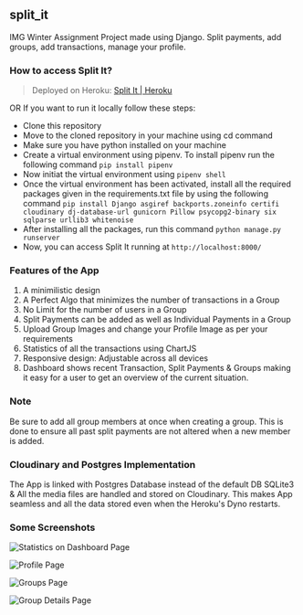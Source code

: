 ## split_it
IMG Winter Assignment Project made using Django. Split payments, add groups, add transactions, manage your profile.

### How to access Split It?
> Deployed on Heroku: [Split It | Heroku](https://noble-split-it.herokuapp.com/)

OR If you want to run it locally follow these steps:

 - Clone this repository
 - Move to the cloned repository in your machine using cd command
 - Make sure you have python installed on your machine
 - Create a virtual environment using pipenv. To install pipenv run the following command `pip install pipenv`
 - Now initiat the virtual environment using `pipenv shell`
 - Once the virtual environment has been activated, install all the required packages given in the requirements.txt file by using the following command `pip install Django asgiref backports.zoneinfo certifi cloudinary dj-database-url gunicorn Pillow psycopg2-binary six sqlparse urllib3 whitenoise`
 - After installing all the packages, run this command `python manage.py runserver`
 - Now, you can access Split It running at `http://localhost:8000/`

### Features of the App
1. A minimilistic design
2. A Perfect Algo that minimizes the number of transactions in a Group 
3. No Limit for the number of users in a Group 
4. Split Payments can be added as well as Individual Payments in a Group 
5. Upload Group Images and change your Profile Image as per your requirements
6. Statistics of all the transactions using ChartJS
7. Responsive design: Adjustable across all devices
8. Dashboard shows recent Transaction, Split Payments & Groups making it easy for a user to get an overview of the current situation.

### Note
Be sure to add all group members at once when creating a group. This is done to ensure all past split payments are not altered when a new member is added.

### Cloudinary and Postgres Implementation
The App is linked with Postgres Database instead of the default DB SQLite3 & All the media files are handled and stored on Cloudinary. This makes App seamless and all the data stored even when the Heroku's Dyno restarts.

### Some Screenshots
![Statistics on Dashboard Page](https://lh3.googleusercontent.com/g3y9eyclcP3j1yTN3EWR8doyXtC6fZE7wMKSfVNyf-2MEt2kJJad9xx6tHVFEBSoq6wyyTn8Kjan9tmqB8HFX8p7US87E0C8rFvQf6jlZtt3yRiwfCjCaMwoBnzjdoI37QJxafqZjUWvCSskQBDMViEnUhVyc7h95ml21NKKdeJglQtdYbHcJZQ4XwqOxOQghshuL-aAxyxSsatA7KVAQlSMVb7ASgKzli1R-UkwYYxmcCCgD56J6GWAAwbvDWnPtfWQJTt8AgW12F1KdXpyHgGgufP-Pckjtfjw4-18FK8OZBp7FL3NrmADH78AosiPjfstKa1RtEJ45DasUvQzNHBTDmqoEfzFhVzvJpCT8tT_I01Dxfp2_rnp1UapitijThUUSYYigABc5e3N54euaRBvYH0-cWRLqdetc2VVl0cIBaPM0roKTlK1W4jn9bDfr49xCxXovM92-NMyqVTe7J2VJ0cX7oL--LWx1Od2nLnp5kT3bU23bWGRQuWpAidxpnq7ShKH8JGaE5XD7bUk_pszq72kz6MDc5v6UfBmsUbsPqyKdXDClaVLCsWpdSBATqh8_bhivy4QhipANot0OnkbkxVw8LjbZgMpidudk3ijl_bu4iIUhHUIxGU8pNLSpqQi3qpLYnRg8KyDSxGKd-TQHVX1lRv2qgjcFz_VUXxtswvo2t5PRaA6-phIFlk5prOWfvLrY27avKsDQxLcmwGQWSie_K4kg8-gCwoYUWVdscsQfpTeL3STI6z2HRLp8fVu-ZY4DRJHe4Gdm9bEFcBPE8udwQyFbQ=w1818-h870-no?authuser=0)

![Profile Page](https://lh3.googleusercontent.com/xInIxHISBYitH0Bw9H7UAE9cxsV7Xyb81FFS_mD-s9FVoCJ8ALPs1DTzza4eNucQXMPfaNggX-yZg4P58Bk_243ocYbvIgnmjlt3W2TwID-olMxObJdwunrDwJyOH1rJhGweiFFxHhCJjP3m06mJSXBw5IXAo1LZbzqF8DpjIRzybZ2wABBVUNbeJTsxsDgnqqQcT_0RMady-vxwuAHF6A5b3UUse75Dv6OCDYB01Yg91ZSYrN8hXBDe2Af7dvlSNRxmMoSRUUPwrxMsIZQnHacv5dWombh6nLGHemp2EZfCYR2kh-kAmfsnJHy7ZRlaiTZBJ6hQfHWvoDxL8EpehYQ9M0jmy1_wlyQtKOTDlRY7PHCjF6M8QwhyW6r_SNfqZBqszSLQjQQNS8eKKaqeKGN1Z42BDpvdjximHD_NV_loRNgzZbJWGuxOtBxZfUGKBZUc3DmpDGJ081N9Iey7jppjyGf_ejC0iuxvbd9wj-jSjHzxRSf4538DRg4U9JxIlMT2oR1Wr09HAUlFq2WWjRMkvvWmM_G_YjEO02gTs7VAcfkYSSOTFiM6DPIdqTbDRLvR-BrlJ6dELFnjc1haJS7Pksx5QD4GjLDNnWhMj8sltUdeRMq9w_gdCMHLnEuvRCLRJC2WV1tkqETt9Y03s4R1k996rV49LR_fJMOdlJ_BaXT4iVUYu2Que3kkQTKihVMCicXI1Pd1h9v7QLWXPE21WkxB1NTA_uRZ7xaQZieTgmW8WS5PrpYMHkoS4ZtD58KSonIZXk86tkJBcSX74irFuDVJlu3fyw=w1834-h912-no?authuser=0)

![Groups Page](https://lh3.googleusercontent.com/AKEL2fnYjXTogNSK2HEZrqtWPuUC_LdNMH2lFXAq8fcAbKbgwsdQMWwkYbHRIULaxvmWlDYkwFbF1Mxfe8iFqceBYX0BNJhOlFecBQ5CrNPHPIEP65S0aWNjnoVnZdudr7LHW3YThiWIuh0Qq9reEFOQWpHeM-ec58MZ7-1ZFONnzmlLXE0H2KaL4aJ0uEa-kPQrMZ-oV0FZXDYjmrwaqto_9Yxf1YuyOZawRACg4XMh9-HCq-iJ2U8u2QJd2LrgAVUrpMCxoqA-qvnMlyQYu974S9_REoNVlF7XPr52qCGLAeOrSxA5QkbbQPyA11CqC-pteLwPkdabhKCoulUWsEUVMlzhZiHbXEj3mIHOUUjVsG67_auIuzBoEE5uaoZGmHUliQMEhu6dGCGjyilrtt_X2FoOOU4hSCss3Notbww8LM7Rh87mfYAbrwE5MNfk8OEwy2a3b-6e-zyjhpHrQNAIcyI98XHXw59qD6bBJ7_pKL7_k-LptSIMMuoY7chNZd3C9crmwZf2bG31hUJH10XcUm5PeYXsoPY-GGvsXm2WdeTK0ivb4__uxryg20M0lUuRydTgMrb8scAggUln1xqTjPX7OAUr5epz0zD0s4UdLwvDYBum8LxVbhORRBqkRBBx2ycC7SMipYBe46sv0dxFj2zLbMFEJfAxyYBuBpXL3CBMANQi-iYqjuJPWZ-BYIbOIxthz23WUG-Kyj2w65zctdR9UIRfGenEnyBdPbwLa9F0xgplNQxUY8ezzRuTgXVvdz6AzvH8v8IXvFuCIDaJDIn3muifbw=w1836-h915-no?authuser=0)

![Group Details Page](https://lh3.googleusercontent.com/vLDSL_2qjEgcHooq4Z2wh8WDA9KOak0yeJnrB-X1KDrKJ7VWIRr4wKkXDw9DL64mGt-GbPCU2WLAR-OYjGmFRvPxXwjq7KmD_6QmW7umo1ebJjp4SLcGc9o7EsxK7Wv0xtaDIT-U7QxeC9usRlhuv26YurcLBSxYrGnATQr60cm7e1N4ne7FgytQLR5TB5vKai7_0Bnjkzz2uYIl4G4jmEx14HfVwyzGpktCHXVjsf59poP4nfCPIbvf4x8hnk9agEqi9oBrMshOk8VqBMy1c-g8R3sW99Ap8nFu0l1snoBYz4td9EXb7gu7LClLrHNSb7NkgCwKxcAlae7MgpqOhNlUfBt0aTeXBOcBZPAEDw6fN80e1cXkCgt3k-dMOow6Q3GyA52x3c7HUaIcgDCvve_FFXPGYoRiJOaK82R6flIKGgCQ2p4CaSpvuxt3G_an871DFYBL8iHqF-Jx8SCsmh4_2a7XvABwXskzZMKtLVmYwJahaGeAPBog84fJlWoc9qF_wOxG4sr8tVvQZLK-Gc3qngs61dPHC--S1yb7_GN0FvJEPdq7faVhCA15n4OGpmpNP4-4aN23SxpjqbS7nh1mtoWZksZb4TjZFqWUMAjBBdCxOdsmUT4tIZoagOt-U-CLtNgx6wxK3xpdL_MU9pmJWff0uDbGlPOEnQRbkRSksxUQC8eSHr6z1JLOlx9UE9yiL4gqtZ0dbTiwJ8eeYYkUShuvFx30hH0RCkwyDAeuDMz1zJW3XN3PN6BDCaZdSk8kw5Gun50epvMomj3YW9gDKiUssMtHfQ=w1637-h920-no?authuser=0)
